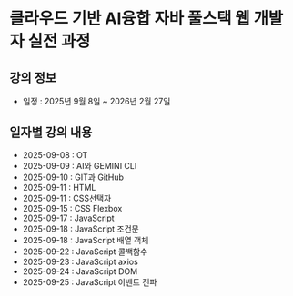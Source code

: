 # 클라우드 기반 AI융합 자바 풀스택 웹 개발자 실전 과정

## 강의 정보

- 일정 : 2025년 9월 8일 ~ 2026년 2월 27일

## 일자별 강의 내용

- 2025-09-08 : OT
- 2025-09-09 : AI와 GEMINI CLI
- 2025-09-10 : GIT과 GitHub
- 2025-09-11 : HTML
- 2025-09-11 : CSS선택자
- 2025-09-15 : CSS Flexbox
- 2025-09-17 : JavaScript
- 2025-09-18 : JavaScript 조건문
- 2025-09-18 : JavaScript 배열 객체
- 2025-09-22 : JavaScript 콜백함수
- 2025-09-23 : JavaScript axios
- 2025-09-24 : JavaScript DOM
- 2025-09-25 : JavaScript 이벤트 전파
